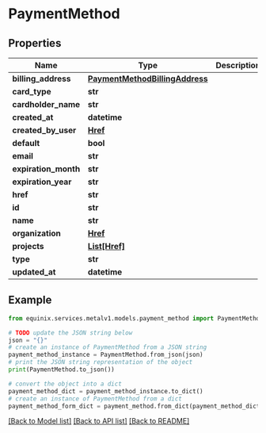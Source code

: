 # PaymentMethod


## Properties

Name | Type | Description | Notes
------------ | ------------- | ------------- | -------------
**billing_address** | [**PaymentMethodBillingAddress**](PaymentMethodBillingAddress.md) |  | [optional] 
**card_type** | **str** |  | [optional] 
**cardholder_name** | **str** |  | [optional] 
**created_at** | **datetime** |  | [optional] 
**created_by_user** | [**Href**](Href.md) |  | [optional] 
**default** | **bool** |  | [optional] 
**email** | **str** |  | [optional] 
**expiration_month** | **str** |  | [optional] 
**expiration_year** | **str** |  | [optional] 
**href** | **str** |  | [optional] 
**id** | **str** |  | [optional] 
**name** | **str** |  | [optional] 
**organization** | [**Href**](Href.md) |  | [optional] 
**projects** | [**List[Href]**](Href.md) |  | [optional] 
**type** | **str** |  | [optional] 
**updated_at** | **datetime** |  | [optional] 

## Example

```python
from equinix.services.metalv1.models.payment_method import PaymentMethod

# TODO update the JSON string below
json = "{}"
# create an instance of PaymentMethod from a JSON string
payment_method_instance = PaymentMethod.from_json(json)
# print the JSON string representation of the object
print(PaymentMethod.to_json())

# convert the object into a dict
payment_method_dict = payment_method_instance.to_dict()
# create an instance of PaymentMethod from a dict
payment_method_form_dict = payment_method.from_dict(payment_method_dict)
```
[[Back to Model list]](../README.md#documentation-for-models) [[Back to API list]](../README.md#documentation-for-api-endpoints) [[Back to README]](../README.md)


